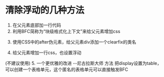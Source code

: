 # 清除浮动的几种方法
1. 在父元素底部加一行代码  <div style = "clear:both;"></div>
2. 利用BFC简称为“块级格式化上下文”来给父元素增加css  
<!-- overflow:auto; -->
<!-- overflow:hidden; -->
<!-- overflow:scroll; -->
3. 使用CSS中的after伪元素，给父元素div添加一个clearfix的类名
<!-- .clearfix::after{
    content: "";
    display: block;
    clear: both;
} -->
4. 给父元素增加一行css，也设置浮动
<!-- .content{
    float:left;
} -->
(不建议使用)
5. 一个更优雅的改进 --尼古拉斯大师 方法
把display设置为table，可以创建一个表格单元，这个匿名的表格单元可以直接触发BFC
<!-- .clearfix:after{
    content:'';
    display:table;
    clear:both;
} -->